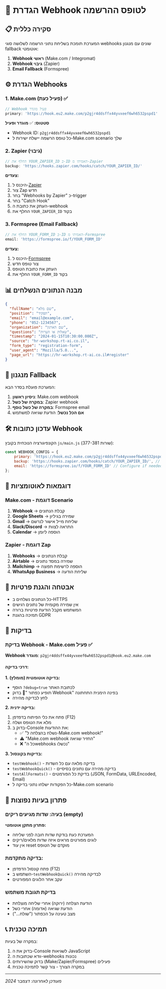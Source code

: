 # 🔗 הגדרת Webhook לטופס ההרשמה

## 📋 סקירה כללית
המערכת תומכת בשליחת נתוני הרשמה לשלושה סוגי webhooks שונים עם מנגנון fallback אוטומטי:

1. **Webhook ראשי** (Make.com / Integromat)
2. **Webhook גיבוי** (Zapier)  
3. **Email Fallback** (Formspree)

## ⚙️ הגדרת Webhooks

### 1. Make.com (פעיל כעת) ✅
```javascript
// Webhook פעיל מוגדר
primary: 'https://hook.eu2.make.com/p2gjr4ddsffx44yvxeef6wh6532pspd1'
```

**סטטוס:** ✅ **מוגדר ופעיל**
- Webhook ID: `p2gjr4ddsffx44yvxeef6wh6532pspd1`
- כל טופס הרשמה יישלח ישירות ל-Make.com scenario שלך

### 2. Zapier (גיבוי)
```javascript
// החלף את YOUR_ZAPIER_ID ב-ID האמיתי מ-Zapier
backup: 'https://hooks.zapier.com/hooks/catch/YOUR_ZAPIER_ID/'
```

**צעדים:**
1. היכנס ל-[Zapier](https://zapier.com)
2. צור Zap חדש
3. בחר "Webhooks by Zapier" כ-trigger
4. בחר "Catch Hook"
5. העתק את כתובת ה-webhook
6. החלף את `YOUR_ZAPIER_ID` בקוד

### 3. Formspree (Email Fallback)
```javascript
// החלף את YOUR_FORM_ID ב-ID האמיתי מ-Formspree
email: 'https://formspree.io/f/YOUR_FORM_ID'
```

**צעדים:**
1. היכנס ל-[Formspree](https://formspree.io)
2. צור טופס חדש
3. העתק את כתובת הטופס
4. החלף את `YOUR_FORM_ID` בקוד

## 📊 מבנה הנתונים הנשלחים

```json
{
  "fullName": "שם מלא",
  "position": "תפקיד",
  "email": "email@example.com",
  "phone": "052-1234567",
  "organization": "שם הארגון",
  "questions": "שאלות או הערות",
  "timestamp": "2024-01-15T10:30:00.000Z",
  "source": "hr-workshop.rt-ai.co.il",
  "form_type": "registration-form",
  "user_agent": "Mozilla/5.0...",
  "page_url": "https://hr-workshop.rt-ai.co.il#register"
}
```

## 🔄 מנגנון Fallback

המערכת פועלת בסדר הבא:
1. **ניסיון ראשון**: Make.com webhook
2. **במקרה של כשל**: Zapier webhook  
3. **במקרה של כשל נוסף**: Formspree email
4. **אם הכל נכשל**: הודעת שגיאה למשתמש

## 🛠️ עדכון כתובות Webhook

הקונפיגורציה הנוכחית בקובץ `js/main.js` (שורות 377-381):

```javascript
const WEBHOOK_CONFIG = {
    primary: 'https://hook.eu2.make.com/p2gjr4ddsffx44yvxeef6wh6532pspd1', // ✅ Active
    backup: 'https://hooks.zapier.com/hooks/catch/YOUR_ZAPIER_ID/', // Configure if needed
    email: 'https://formspree.io/f/YOUR_FORM_ID' // Configure if needed
};
```

## 📱 דוגמאות לאוטומציות

### Make.com - דוגמת Scenario
1. **Webhook** → קבלת הנתונים
2. **Google Sheets** → שמירה בגיליון
3. **Gmail** → שליחת מייל אישור לנרשם
4. **Slack/Discord** → התראה לצוות
5. **Calendar** → הוספה ליומן

### Zapier - דוגמת Zap
1. **Webhooks** → קבלת הנתונים
2. **Airtable** → שמירה במסד נתונים
3. **Mailchimp** → הוספה לרשימת תפוצה
4. **WhatsApp Business** → שליחת הודעה

## 🔐 אבטחה והגנת פרטיות

- כל הנתונים נשלחים ב-HTTPS
- אין שמירה מקומית של נתונים רגישים
- המשתמש מקבל הודעת פרטיות ברורה
- תמיכה בהגנת GDPR

## 🧪 בדיקות

### בדיקת Webhook - Make.com פעיל ✅
**Webhook מוגדר**: `p2gjr4ddsffx44yvxeef6wh6532pspd1@hook.eu2.make.com`

#### דרכי בדיקה:

**1. בדיקה אוטומטית (מומלץ):**
- הוסף `?debug=true` לכתובת האתר 
- תופיע כפתור "🧪 בדוק Webhook" בפינה הימנית התחתונה
- לחץ לבדיקה מהירה

**2. בדיקה ידנית:**
1. פתח את כלי הפיתוח בדפדפן (F12)
2. מלא את הטופס ושלח
3. בדוק ב-Console את ההודעות:
   - ✅ "נשלח בהצלחה ל-Make.com webhook!"
   - ⚠️ "Make.com webhook החזיר שגיאה"
   - ❌ "כל הwebhooks נכשלו"

**3. בדיקות בקונסול:**
- `testWebhook()` - בדיקה מלאה עם כל השדות
- `testWebhookQuick()` - בדיקה מהירה עם נתונים בסיסיים  
- `testAllFormats()` - בדיקת כל הפורמטים (JSON, FormData, URLEncoded, Email)
- כל הפקודות ישלחו נתוני בדיקה ל-Make.com scenario

## 🔧 פתרון בעיות נפוצות

### בעיה: שדות מגיעים ריקים (empty)
**פתרון מתקן אוטומטי:**
- המערכת כעת בודקת שדות חובה לפני שליחה
- לוגים מפורטים מראים איזה שדות מלאים/ריקים
- אין עוד reset מוקדם של הטופס

### בדיקה מתקדמת:
- פתח קונסול הדפדפן (F12)
- השתמש ב-`testWebhookQuick()` לבדיקה מהירה
- עקב אחר הלוגים המפורטים

### בדיקת תגובת משתמש
- הודעת הצלחה (ירוקה) אחרי שליחה מוצלחת
- הודעת שגיאה (אדומה) אחרי כשל
- מצב טעינה על הכפתור ("שולח...")

## 📞 תמיכה טכנית

במקרה של בעיות:
1. בדוק את ה-Console לשגיאות JavaScript
2. וודא שכתובות ה-webhooks נכונות
3. בדוק שהשירותים (Make/Zapier/Formspree) פעילים
4. במקרה הצורך - צור קשר לתמיכה טכנית

---
*מעודכן לאחרונה: דצמבר 2024*